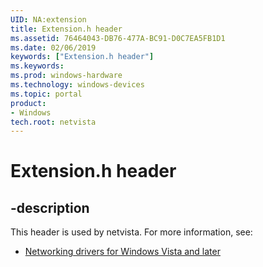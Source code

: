 ```yaml
---
UID: NA:extension
title: Extension.h header
ms.assetid: 76464043-DB76-477A-BC91-D0C7EA5FB1D1
ms.date: 02/06/2019
keywords: ["Extension.h header"]
ms.keywords: 
ms.prod: windows-hardware
ms.technology: windows-devices
ms.topic: portal
product:
- Windows
tech.root: netvista
---
```


# Extension.h header


## -description


This header is used by netvista. For more information, see:

- [Networking drivers for Windows Vista and later](../_netvista/index.md)
